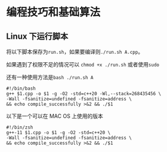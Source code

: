 # 编程技巧和基础算法

## Linux 下运行脚本

将以下脚本保存为`run.sh`，如果要编译则`./run.sh A.cpp`。

如果遇到了权限不足的情况可以 `chmod +x ./run.sh` 或者使用`sudo`

还有一种使用方法是`bash ./run.sh A`

```shell
#!/bin/bash
g++ $1.cpp -o $1 -g -O2 -std=c++20 -Wl,--stack=268435456 \
-Wall -fsanitize=undefined -fsanitize=address \
&& echo compile_successfully >&2 && ./$1
```

以下是一个可以在 MAC OS 上使用的版本
```shell
#!/bin/zsh
g++-11 $1.cpp -o $1 -g -O2 -std=c++20 \
-Wall -fsanitize=undefined -fsanitize=address \
&& echo compile_successfully >&2 && ./$1
```
